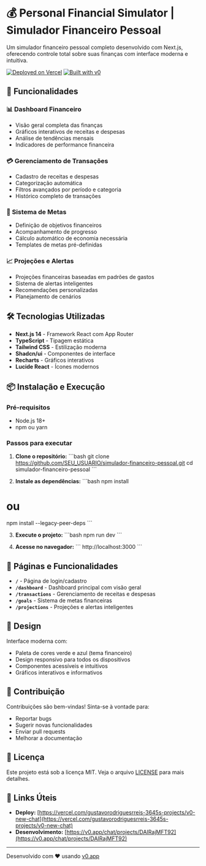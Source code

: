 # 💰 Personal Financial Simulator | Simulador Financeiro Pessoal

Um simulador financeiro pessoal completo desenvolvido com Next.js, oferecendo controle total sobre suas finanças com interface moderna e intuitiva.

[![Deployed on Vercel](https://img.shields.io/badge/Deployed%20on-Vercel-black?style=for-the-badge&logo=vercel)](https://vercel.com/gustavorodriguesrreis-3645s-projects/v0-new-chat)
[![Built with v0](https://img.shields.io/badge/Built%20with-v0.app-black?style=for-the-badge)](https://v0.app/chat/projects/DAIRajMFT92)

## 🚀 Funcionalidades

### 📊 Dashboard Financeiro
- Visão geral completa das finanças
- Gráficos interativos de receitas e despesas
- Análise de tendências mensais
- Indicadores de performance financeira

### 💳 Gerenciamento de Transações
- Cadastro de receitas e despesas
- Categorização automática
- Filtros avançados por período e categoria
- Histórico completo de transações

### 🎯 Sistema de Metas
- Definição de objetivos financeiros
- Acompanhamento de progresso
- Cálculo automático de economia necessária
- Templates de metas pré-definidas

### 📈 Projeções e Alertas
- Projeções financeiras baseadas em padrões de gastos
- Sistema de alertas inteligentes
- Recomendações personalizadas
- Planejamento de cenários

## 🛠️ Tecnologias Utilizadas

- **Next.js 14** - Framework React com App Router
- **TypeScript** - Tipagem estática
- **Tailwind CSS** - Estilização moderna
- **Shadcn/ui** - Componentes de interface
- **Recharts** - Gráficos interativos
- **Lucide React** - Ícones modernos

## 📦 Instalação e Execução

### Pré-requisitos
- Node.js 18+ 
- npm ou yarn

### Passos para executar

1. **Clone o repositório:**
\`\`\`bash
git clone https://github.com/SEU_USUARIO/simulador-financeiro-pessoal.git
cd simulador-financeiro-pessoal
\`\`\`

2. **Instale as dependências:**
\`\`\`bash
npm install
# ou
npm install --legacy-peer-deps
\`\`\`

3. **Execute o projeto:**
\`\`\`bash
npm run dev
\`\`\`

4. **Acesse no navegador:**
\`\`\`
http://localhost:3000
\`\`\`

## 📱 Páginas e Funcionalidades

- **`/`** - Página de login/cadastro
- **`/dashboard`** - Dashboard principal com visão geral
- **`/transactions`** - Gerenciamento de receitas e despesas
- **`/goals`** - Sistema de metas financeiras
- **`/projections`** - Projeções e alertas inteligentes

## 🎨 Design

Interface moderna com:
- Paleta de cores verde e azul (tema financeiro)
- Design responsivo para todos os dispositivos
- Componentes acessíveis e intuitivos
- Gráficos interativos e informativos

## 🤝 Contribuição

Contribuições são bem-vindas! Sinta-se à vontade para:
- Reportar bugs
- Sugerir novas funcionalidades
- Enviar pull requests
- Melhorar a documentação

## 📄 Licença

Este projeto está sob a licença MIT. Veja o arquivo [LICENSE](LICENSE) para mais detalhes.

## 🔗 Links Úteis

- **Deploy:** [https://vercel.com/gustavorodriguesrreis-3645s-projects/v0-new-chat](https://vercel.com/gustavorodriguesrreis-3645s-projects/v0-new-chat)
- **Desenvolvimento:** [https://v0.app/chat/projects/DAIRajMFT92](https://v0.app/chat/projects/DAIRajMFT92)

---

Desenvolvido com ❤️ usando [v0.app](https://v0.app)
